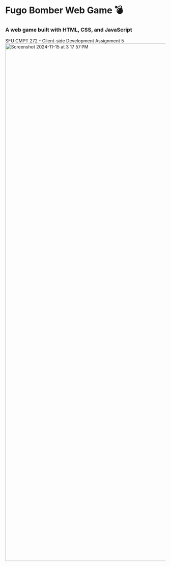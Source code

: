 # Fugo Bomber Web Game 💣
### A web game built with HTML, CSS, and JavaScript 
SFU CMPT 272 - Client-side Development Assignment 5
<img width="1624" alt="Screenshot 2024-11-15 at 3 17 57 PM" src="https://github.com/user-attachments/assets/52d8ca56-32fb-45ee-ba40-f5bcae0a6014">

